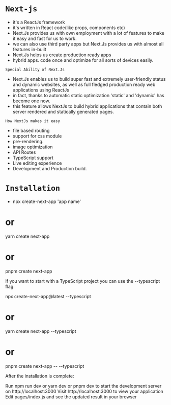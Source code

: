 # `Next-js`
* it's a ReactJs framework
* it's written in React code(like props, components etc)
* Next.Js provides us with own employment with a lot of features to make it easy and fast for us to work.
* we can also use third party apps but Next.Js provides us with almost all features in-built
* Next.Js helps us create production ready apps
* hybrid apps. code once and optimize for all sorts of devices easily.

`Special Ability of Next.Js`
* Next.Js enables us to build super fast and extremely user-friendly status and dynamic websites, as well as full fledged production ready web applications using ReactJs
* in fact, thanks to automatic static optimization 'static' and 'dynamic' has become one now.
* this feature allows NextJs to build hybrid applications that contain both server rendered and statically generated pages.

`How NextJs makes it easy`
* file based routing 
* support for css module
* pre-rendering.
* image optimization
* API Routes
* TypeScript support
* Live editing experience
* Development and Production build.

# `Installation`
* npx create-next-app 'app name'
# or
yarn create next-app
# or
pnpm create next-app

If you want to start with a TypeScript project you can use the --typescript flag:

npx create-next-app@latest --typescript
# or
yarn create next-app --typescript
# or
pnpm create next-app -- --typescript

After the installation is complete:

Run npm run dev or yarn dev or pnpm dev to start the development server on http://localhost:3000
Visit http://localhost:3000 to view your application
Edit pages/index.js and see the updated result in your browser